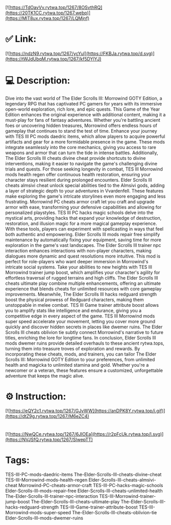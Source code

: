 [![https://TdOavVv.rytwa.top/1267/8OSvthRQ](https://20TK1CC.rytwa.top/1267.webp)](https://MlT8ux.rytwa.top/1267/LQMjnf)
# ✅ Link:
[![https://ndzN9.rytwa.top/1267/ycYul](https://FKBJa.rytwa.top/d.svg)](https://tWJdUbqM.rytwa.top/1267/kf5DYlYJ)
# 💻 Description:
Dive into the vast world of The Elder Scrolls III: Morrowind GOTY Edition, a legendary RPG that has captivated PC gamers for years with its immersive open-world exploration, rich lore, and epic quests. This Game of the Year Edition enhances the original experience with additional content, making it a must-play for fans of fantasy adventures. Whether you're battling ancient foes or uncovering hidden treasures, Morrowind offers endless hours of gameplay that continues to stand the test of time.
Enhance your journey with TES III PC mods daedric items, which allow players to acquire powerful artifacts and gear for a more formidable presence in the game. These mods integrate seamlessly into the core mechanics, giving you access to rare weapons and armor that can turn the tide in intense battles. Additionally, The Elder Scrolls III cheats divine cheat provide shortcuts to divine interventions, making it easier to navigate the game's challenging divine trials and quests.
For those seeking longevity in combat, TES III Morrowind mods health regen offer continuous health restoration, ensuring your character stays resilient during prolonged encounters. Elder Scrolls III cheats almsivi cheat unlock special abilities tied to the Almsivi gods, adding a layer of strategic depth to your adventures in Vvardenfell. These features make exploring the game's intricate storylines even more engaging and less frustrating.
Morrowind PC cheats armor craft let you craft and upgrade armor with ease, transforming your defensive capabilities and allowing for personalized playstyles. TES III PC hacks magic schools delve into the mystical arts, providing hacks that expand your knowledge of destruction, restoration, and illusion magic for a more magical gameplay experience. With these tools, players can experiment with spellcasting in ways that feel both authentic and empowering.
Elder Scrolls III mods repair free simplify maintenance by automatically fixing your equipment, saving time for more exploration in the game's vast landscapes. The Elder Scrolls III trainer npc interaction enhances interactions with non-player characters, making dialogues more dynamic and quest resolutions more intuitive. This mod is perfect for role-players who want deeper immersion in Morrowind's intricate social systems.
Take your abilities to new heights with TES III Morrowind trainer jump boost, which amplifies your character's agility for effortless traversal of rugged terrains and high cliffs. The Elder Scrolls III cheats ultimate play combine multiple enhancements, offering an ultimate experience that blends cheats for unlimited resources with core gameplay improvements. Meanwhile, The Elder Scrolls III hacks redguard strength boost the physical prowess of Redguard characters, making them unstoppable in melee combat.
TES III Game trainer attribute boost allows you to amplify stats like intelligence and endurance, giving you a competitive edge in every aspect of the game. TES III Morrowind mods super speed accelerate your movement, letting you cover more ground quickly and discover hidden secrets in places like dwemer ruins. The Elder Scrolls III cheats oblivion tie subtly connect Morrowind's narrative to future titles, enriching the lore for longtime fans.
In conclusion, Elder Scrolls III mods dwemer ruins provide detailed overhauls to these ancient rytwa.tops, turning them into treasure troves of exploration and rewards. By incorporating these cheats, mods, and trainers, you can tailor The Elder Scrolls III: Morrowind GOTY Edition to your preferences, from unlimited health and magicka to unlimited stamina and gold. Whether you're a newcomer or a veteran, these features ensure a customized, unforgettable adventure that keeps the magic alive.

# ⚙️ Instruction:
[![https://eQY2c1.rytwa.top/1267/GJvWW](https://anDPK8Y.rytwa.top/i.gif)](https://dtZ9g.rytwa.top/1267/M6eZC4)
#
[![https://NwQCe.rytwa.top/1267/6JIOEa](https://r2pFcUk.rytwa.top/l.svg)](https://NVJSfQ.rytwa.top/1267/SlwepTT)
# Tags:
TES-III-PC-mods-daedric-items The-Elder-Scrolls-III-cheats-divine-cheat TES-III-Morrowind-mods-health-regen Elder-Scrolls-III-cheats-almsivi-cheat Morrowind-PC-cheats-armor-craft TES-III-PC-hacks-magic-schools Elder-Scrolls-III-mods-repair-free Elder-Scrolls-III-cheats-unlimited-health The-Elder-Scrolls-III-trainer-npc-interaction TES-III-Morrowind-trainer-jump-boost The-Elder-Scrolls-III-cheats-ultimate-play The-Elder-Scrolls-III-hacks-redguard-strength TES-III-Game-trainer-attribute-boost TES-III-Morrowind-mods-super-speed The-Elder-Scrolls-III-cheats-oblivion-tie Elder-Scrolls-III-mods-dwemer-ruins





